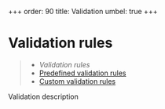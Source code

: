 +++
order: 90
title: Validation
umbel: true
+++

# Validation rules

> * _Validation rules_
> * [Predefined validation rules](validation/predefined)
> * [Custom validation rules](validation/custom)

Validation description
